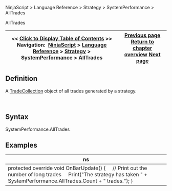 ﻿


NinjaScript \> Language Reference \> Strategy \> SystemPerformance \> AllTrades






















AllTrades







| \<\< [Click to Display Table of Contents](alltrades.md) \>\> **Navigation:**     [NinjaScript](ninjascript-1.md) \> [Language Reference](language_reference_wip-1.md) \> [Strategy](strategy-1.md) \> [SystemPerformance](systemperformance-1.md) \> AllTrades | [Previous page](systemperformance-1.md) [Return to chapter overview](systemperformance-1.md) [Next page](longtrades-1.md) |
| --- | --- |











## Definition


A [TradeCollection](tradecollection-1.md) object of all trades generated by a strategy.


 


## Syntax


SystemPerformance.AllTrades


## 


## Examples




| ns |
| --- |
| protected override void OnBarUpdate() {      // Print out the number of long trades      Print("The strategy has taken " \+ SystemPerformance.AllTrades.Count \+ " trades."); } |









